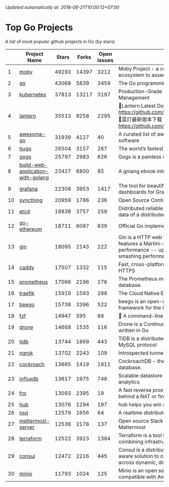 *Updated automatically at: 2018-06-21T10:00:12+07:00* 
# Top Go Projects
A list of most popular github projects in Go (by stars)

|    | Project Name | Stars | Forks | Open Issues | Description |
| -- | ------------ | ----- | ----- | ----------- | ----------- |
| 1 | [moby](https://github.com/moby/moby) | 49293 | 14397 | 3212 | Moby Project - a collaborative project for the container ecosystem to assemble container-based systems |
| 2 | [go](https://github.com/golang/go) | 43068 | 5839 | 3459 | The Go programming language |
| 3 | [kubernetes](https://github.com/kubernetes/kubernetes) | 37813 | 13217 | 3197 | Production-Grade Container Scheduling and Management |
| 4 | [lantern](https://github.com/getlantern/lantern) | 35513 | 8258 | 2295 | 🔴Lantern Latest Download https://github.com/getlantern/lantern/releases/tag/latest 🔴蓝灯最新版本下载 https://github.com/getlantern/forum/issues/833 🔴  |
| 5 | [awesome-go](https://github.com/avelino/awesome-go) | 31939 | 4127 | 40 | A curated list of awesome Go frameworks, libraries and software |
| 6 | [hugo](https://github.com/gohugoio/hugo) | 26504 | 3157 | 267 | The world’s fastest framework for building websites. |
| 7 | [gogs](https://github.com/gogs/gogs) | 25797 | 2983 | 626 | Gogs is a painless self-hosted Git service. |
| 8 | [build-web-application-with-golang](https://github.com/astaxie/build-web-application-with-golang) | 23427 | 6800 | 85 | A golang ebook intro how to build a web with golang |
| 9 | [grafana](https://github.com/grafana/grafana) | 22308 | 3953 | 1417 | The tool for beautiful monitoring and metric analytics & dashboards for Graphite, InfluxDB & Prometheus & More |
| 10 | [syncthing](https://github.com/syncthing/syncthing) | 20959 | 1786 | 236 | Open Source Continuous File Synchronization |
| 11 | [etcd](https://github.com/coreos/etcd) | 18838 | 3757 | 259 | Distributed reliable key-value store for the most critical data of a distributed system |
| 12 | [go-ethereum](https://github.com/ethereum/go-ethereum) | 18711 | 6087 | 839 | Official Go implementation of the Ethereum protocol |
| 13 | [gin](https://github.com/gin-gonic/gin) | 18095 | 2143 | 222 | Gin is a HTTP web framework written in Go (Golang). It features a Martini-like API with much better performance -- up to 40 times faster. If you need smashing performance, get yourself some Gin. |
| 14 | [caddy](https://github.com/mholt/caddy) | 17507 | 1332 | 115 | Fast, cross-platform HTTP/2 web server with automatic HTTPS |
| 15 | [prometheus](https://github.com/prometheus/prometheus) | 17066 | 2196 | 276 | The Prometheus monitoring system and time series database. |
| 16 | [traefik](https://github.com/containous/traefik) | 15919 | 1593 | 288 | The Cloud Native Edge Router |
| 17 | [beego](https://github.com/astaxie/beego) | 15738 | 3396 | 522 | beego is an open-source, high-performance web framework for the Go programming language. |
| 18 | [fzf](https://github.com/junegunn/fzf) | 14947 | 595 | 88 | :cherry_blossom: A command-line fuzzy finder |
| 19 | [drone](https://github.com/drone/drone) | 14668 | 1535 | 116 | Drone is a Continuous Delivery platform built on Docker, written in Go |
| 20 | [tidb](https://github.com/pingcap/tidb) | 13744 | 1869 | 443 | TiDB is a distributed HTAP database compatible with the MySQL protocol  |
| 21 | [ngrok](https://github.com/inconshreveable/ngrok) | 13702 | 2243 | 109 | Introspected tunnels to localhost |
| 22 | [cockroach](https://github.com/cockroachdb/cockroach) | 13665 | 1419 | 1811 | CockroachDB - the open source, cloud-native SQL database. |
| 23 | [influxdb](https://github.com/influxdata/influxdb) | 13617 | 1975 | 748 | Scalable datastore for metrics, events, and real-time analytics |
| 24 | [frp](https://github.com/fatedier/frp) | 13093 | 2395 | 19 | A fast reverse proxy to help you expose a local server behind a NAT or firewall to the internet. |
| 25 | [hub](https://github.com/github/hub) | 13076 | 1294 | 197 | hub helps you win at git. |
| 26 | [nsq](https://github.com/nsqio/nsq) | 12579 | 1656 | 64 | A realtime distributed messaging platform |
| 27 | [mattermost-server](https://github.com/mattermost/mattermost-server) | 12536 | 2178 | 137 | Open source Slack-alternative in Golang and React - Mattermost |
| 28 | [terraform](https://github.com/hashicorp/terraform) | 12522 | 3923 | 1384 | Terraform is a tool for building, changing, and combining infrastructure safely and efficiently. |
| 29 | [consul](https://github.com/hashicorp/consul) | 12472 | 2216 | 445 | Consul is a distributed, highly available, and data center aware solution to connect and configure applications across dynamic, distributed infrastructure. |
| 30 | [minio](https://github.com/minio/minio) | 11793 | 1024 | 125 | Minio is an open source object storage server compatible with Amazon S3 APIs |
